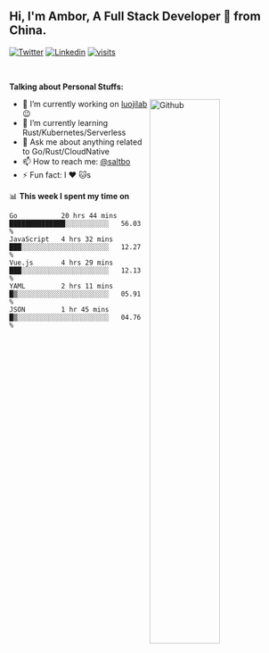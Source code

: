 ## Hi, I'm Ambor, A Full Stack Developer 🚀 from China.

[![Twitter](https://img.shields.io/badge/-saltbo-1ca0f1?style=flat&logo=twitter&logoColor=white)](https://twitter.com/rdsaltbo)
[![Linkedin](https://img.shields.io/badge/-saltbo-blue?style=flat&logo=Linkedin&logoColor=white)](https://www.linkedin.com/in/saltbo/)
[![visits](https://visitor.vercel.app/page/saltbo?color=light-green)](https://github.com/saltbo/)

&nbsp;  

**Talking about Personal Stuffs:**
<!-- Any image aligned to the right. Beware the width  -->
<img width="50%" align="right" alt="Github" src="https://raw.githubusercontent.com/saltbo/saltbo/master/images/git-header.svg" />

- 🔭 I’m currently working on [luojilab](https://github.com/luojilab) :wink:
- 🌱 I’m currently learning Rust/Kubernetes/Serverless
- 💬 Ask me about anything related to Go/Rust/CloudNative
- 📫 How to reach me: [@saltbo](https://twitter.com/rdsaltbo)
- ⚡ Fun fact: I :heart: :cat:s


📊 **This week I spent my time on**
<!--START_SECTION:waka-->
```text
Go           20 hrs 44 mins  ██████████████░░░░░░░░░░░   56.03 % 
JavaScript   4 hrs 32 mins   ███░░░░░░░░░░░░░░░░░░░░░░   12.27 % 
Vue.js       4 hrs 29 mins   ███░░░░░░░░░░░░░░░░░░░░░░   12.13 % 
YAML         2 hrs 11 mins   █▒░░░░░░░░░░░░░░░░░░░░░░░   05.91 % 
JSON         1 hr 45 mins    █▒░░░░░░░░░░░░░░░░░░░░░░░   04.76 % 
```
<!--END_SECTION:waka-->
